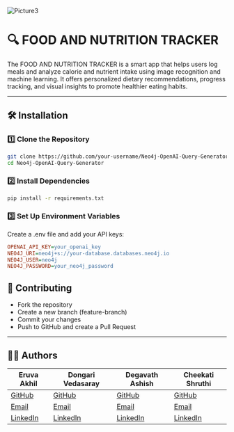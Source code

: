 ![Picture3](https://github.com/user-attachments/assets/e2d1cf2b-3328-40b8-9261-517b37509b88)
# 🔍 FOOD AND NUTRITION TRACKER
The FOOD AND NUTRITION TRACKER is a smart app that helps users log meals and analyze calorie and nutrient intake using image recognition and machine learning. It offers personalized dietary recommendations, progress tracking, and visual insights to promote healthier eating habits.

---
## 🛠 Installation

### 1️⃣ Clone the Repository
```bash
git clone https://github.com/your-username/Neo4j-OpenAI-Query-Generator.git
cd Neo4j-OpenAI-Query-Generator
```
### 2️⃣ Install Dependencies
```bash
pip install -r requirements.txt
```
### 3️⃣ Set Up Environment Variables
Create a .env file and add your API keys:

```ini
OPENAI_API_KEY=your_openai_key
NEO4J_URI=neo4j+s://your-database.databases.neo4j.io
NEO4J_USER=neo4j
NEO4J_PASSWORD=your_neo4j_password
```
## 🤝 Contributing
- Fork the repository
- Create a new branch (feature-branch)
- Commit your changes
- Push to GitHub and create a Pull Request

---


## 👨‍💻 Authors

|Eruva Akhil              | Dongari Vedasaray                | Degavath Ashish                        |Cheekati Shruthi |
|-------------------------------------|-----------------------------------|-------------------------------------------|-------------------------------------------|
| [GitHub](https://github.com/Akhil-811)  | [GitHub]() | [GitHub]() |[GitHub]() |
| [Email](mailto:eruvaakku25@gmail.com)  | [Email](mailto:vedasaryud@gmail.com ) | [Email](mailto:ashishnayakdeghavath@gmail.com) |[Email](mailto:shruthicheekati@gmail.com) |
| [LinkedIn](https://www.linkedin.com/in/eruva-akhil/) | [LinkedIn](https://www.linkedin.com/in/vedasarayu-dhongari-494416240/) | [LinkedIn](https://www.linkedin.com/in/degavath-ashish-05b664299/)|[LinkedIn](https://www.linkedin.com/in/cheekati-shruthi-069031233/)|
